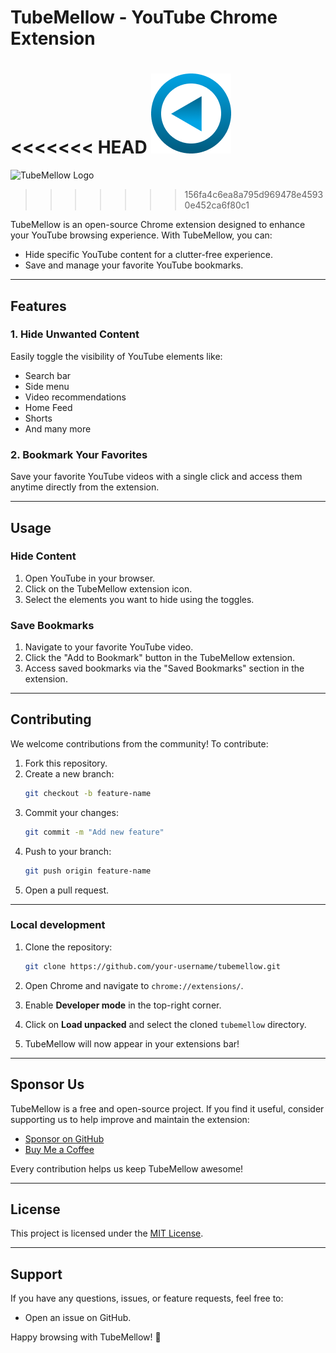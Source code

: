 # TubeMellow - YouTube Chrome Extension

<<<<<<< HEAD
![TubeMellow Logo](/src/static/icon-128.png)
=======
![TubeMellow Logo](https://via.placeholder.com/150)
>>>>>>> 156fa4c6ea8a795d969478e45930e452ca6f80c1

TubeMellow is an open-source Chrome extension designed to enhance your YouTube browsing experience. With TubeMellow, you can:

- Hide specific YouTube content for a clutter-free experience.
- Save and manage your favorite YouTube bookmarks.

---

## Features

### 1. Hide Unwanted Content
Easily toggle the visibility of YouTube elements like:
- Search bar
- Side menu
- Video recommendations
- Home Feed
- Shorts
- And many more

### 2. Bookmark Your Favorites
Save your favorite YouTube videos with a single click and access them anytime directly from the extension.

---

## Usage

### Hide Content
1. Open YouTube in your browser.
2. Click on the TubeMellow extension icon.
3. Select the elements you want to hide using the toggles.

### Save Bookmarks
1. Navigate to your favorite YouTube video.
2. Click the "Add to Bookmark" button in the TubeMellow extension.
3. Access saved bookmarks via the "Saved Bookmarks" section in the extension.

---

## Contributing

We welcome contributions from the community! To contribute:

1. Fork this repository.
2. Create a new branch:
   ```bash
   git checkout -b feature-name
   ```
3. Commit your changes:
   ```bash
   git commit -m "Add new feature"
   ```
4. Push to your branch:
   ```bash
   git push origin feature-name
   ```
5. Open a pull request.

---

### Local development

1. Clone the repository:
   ```bash
   git clone https://github.com/your-username/tubemellow.git
   ```

2. Open Chrome and navigate to `chrome://extensions/`.

3. Enable **Developer mode** in the top-right corner.

4. Click on **Load unpacked** and select the cloned `tubemellow` directory.

5. TubeMellow will now appear in your extensions bar!

---

## Sponsor Us

TubeMellow is a free and open-source project. If you find it useful, consider supporting us to help improve and maintain the extension:

- [Sponsor on GitHub](https://github.com/sponsors/hakeemsalman)
- [Buy Me a Coffee](https://www.buymeacoffee.com/hakeemsalman)

Every contribution helps us keep TubeMellow awesome!

---

## License

This project is licensed under the [MIT License](LICENSE).

---

## Support

If you have any questions, issues, or feature requests, feel free to:

- Open an issue on GitHub.

Happy browsing with TubeMellow! 🚀

